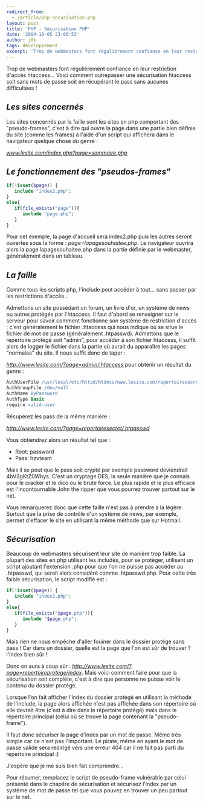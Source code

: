 ```yaml
---
redirect_from:
  - /article/php-securisation-php
layout: post
title: 'PHP - Sécurisation PHP'
date: '2004-10-05 23:06:53'
author: j0k
tags: développement
excerpt: 'Trop de webmasters font régulièrement confiance en leur restriction d''accès htaccess... Voici comment outrepasser une sécurisation htaccess soit sans mots de passe soit en récupérant le pass sans aucunes difficultées !'
---
```


Trop de webmasters font régulièrement confiance en leur restriction d'accès htaccess... Voici comment outrepasser une sécurisation htaccess soit sans mots de passe soit en récupérant le pass sans aucunes difficultées !

## _Les sites concernés_

  Les sites concernés par la faille sont les sites en php comportant des "pseudo-frames", c'est à dire qui ouvre la page dans une partie bien définie du site (comme les frames) à l'aide d'un script qui affichera dans le navigateur quelque chose du genre :

 *www.lesite.com/index.php?page=sommaire.php*

##  _Le fonctionnement des "pseudos-frames"_

```php
if(!isset($page)) {
   include "index2.php";
}
else{
   if(file_exists("page")){
      include "page.php";
   }
}
```

 Pour cet exemple, la page d'accueil sera index2.php puis les autres seront ouvertes sous la forme : *page=lapagesouhaitee.php*. Le navigateur ouvrira alors la page lapagesouhaitee.php dans la partie définie par le webmaster, généralement dans un tableau.

##  _La faille_

  Comme tous les scripts php, l'include peut accéder à tout... sans passer par les restrictions d'accès...

 Admettons un site possédant un forum, un livre d'or, un système de news ou autres protégés par l'htaccess. Il faut d'abord se renseigner sur le serveur pour savoir comment fonctionne son système de restriction d'accès ; c'est généralement le fichier .htaccess qui nous indique où se situe le fichier de mot de passe (généralement .htpasswd). Admettons que le répertoire protégé soit "admin", pour accéder à son fichier htaccess, il suffit alors de logger le fichier dans la partie où aurait du apparaître les pages "normales" du site. Il nous suffit donc de taper :

 *http://www.lesite.com/?page=admin/.htaccess* pour obtenir un résultat du genre :

```apache
AuthUserFile /usr/local/etc/httpd/htdocs/www.lesite.com/repertoiresecret/.htpasswd
AuthGroupFile /dev/null
AuthName ByPassword
AuthType Basic
require valid-user
```

 Récupérez les pass de la même manière :

 *http://www.lesite.com/?page=repertoiresecret/.htpasswd*

 Vous obtiendrez alors un résultat tel que :

 - Root: password
 - Pass: hzvteam

Mais il se peut que le pass soit crypté par exemple password deviendrait 4bV2gKtZ0Whys. C'est un cryptage DES, la seule manière que je connais pour le cracker et le dico ou le brute force. Le plus rapide et le plus efficace est l'incontournable John the ripper que vous pourrez trouver partout sur le net.

 Vous remarquerez donc que cette faille n'est pas à prendre à la légère. Surtout que la prise de contrôle d'un système de news, par exemple, permet d'effacer le site en utilisant la même méthode que sur Hotmail.

##  _Sécurisation_

  Beaucoup de webmasters sécurisent leur site de manière trop faible. La plupart des sites en php utilisant les includes, pour se protéger, utilisent un script ajoutant l'extension .php pour que l'on ne puisse pas accéder au .htpasswd, qui serait alors considéré comme .htpasswd.php. Pour cette très faible sécurisation, le script modifié est :

```php
if(!isset($page)) {
   include "index2.php";
}
else{
   if(file_exists("$page.php")){
      include "$page.php";
   }
}
```

Mais rien ne nous empêche d'aller fouiner dans le dossier protégé sans pass ! Car dans un dossier, quelle est la page que l'on est sûr de trouver ? l'index bien sûr !

Donc on aura à coup sûr :
*http://www.lesite.com/?page=repertoireprotege/index*.
Mais voici comment faire pour que la sécurisation soit complète, c'est à dire que personne ne puisse voir le contenu du dossier protégé.

Lorsque l'on fait afficher l'index du dossier protégé en utilisant la méthode de l'include, la page alors affichée n'est pas affichée dans son répertoire où elle devrait être (c'est à dire dans le répertoire protégé) mais dans le répertoire principal (celui où se trouve la page contenant la "pseudo-frame").

Il faut donc sécuriser la page d'index par un mot de passe. Même très simple car ce n'est pas l'important. Le pirate, même en ayant le mot de passe valide sera redirigé vers une erreur 404 car il ne fait pas parti du répertoire principal :)

J'espère que je me suis bien fait comprendre...

Pour résumer, remplacez le script de pseudo-frame vulnérable par celui présenté dans le chapitre de sécurisation et sécurisez l'index par un système de mot de passe tel que vous pouvez en trouver un peu partout sur le net.

